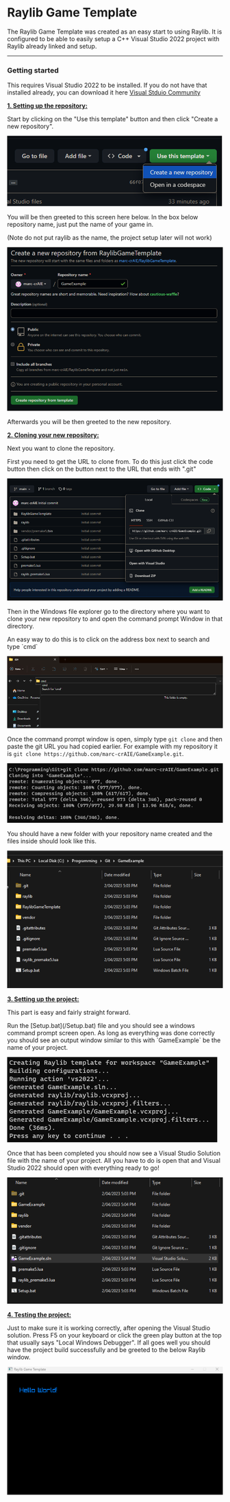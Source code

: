 # Raylib Game Template
The Raylib Game Template was created as an easy start to using Raylib. It is configured to be able to easily setup a C++ Visual Studio 2022 project with Raylib already linked and setup.

***

### Getting started
This requires Visual Studio 2022 to be installed. If you do not have that installed already, you can download it here [Visual Stduio Community](https://visualstudio.microsoft.com/vs/community/)

<ins>**1. Setting up the repository:**</ins>

Start by clicking on the "Use this template" button and then click "Create a new repository".

![GitTemplateUse](/docs/images/git_template_use.png?raw=true)

You will be then greeted to this screen here below. In the box below repository name, just put the name of your game in.
<p>(Note do not put raylib as the name, the project setup later will not work)</p>

![GitCreateNewRepository](/docs/images/git_create_new_repository.png?raw=true)

Afterwards you will be then greeted to the new repository.


<ins>**2. Cloning your new repository:**</ins>

Next you want to clone the repository.
<p>First you need to get the URL to clone from. To do this just click the code button then click on the button next to the URL that ends with ".git"</p>

![GitCloneRepository](/docs/images/git_clone_repository.png?raw=true)

Then in the Windows file explorer go to the directory where you want to clone your new repository to and open the command prompt Window in that directory.
<p>An easy way to do this is to click on the address box next to search and type `cmd`</p>

![FileExplorerCmd](/docs/images/file_explorer_cmd.png?raw=true)

Once the command prompt window is open, simply type `git clone` and then paste the git URL you had copied earlier. For example with my repository it is `git clone https://github.com/marc-crAIE/GameExample.git`.

![GitCloneCommand](/docs/images/git_clone_command.png?raw=true)

You should have a new folder with your repository name created and the files inside should look like this.

![GitInitialFolder](/docs/images/git_initial_folder_setup.png)

<ins>**3. Setting up the project:**</ins>

This part is easy and fairly straight forward.

<p>Run the [Setup.bat](/Setup.bat) file and you should see a windows command prompt screen open. As long as everything was done correctly you should see an output window similar to this with `GameExample` be the name of your project.</p>

![ProjectSetupPremake5Output](/docs/images/project_setup_premake5_output.png?raw=true)

Once that has been completed you should now see a Visual Studio Solution file with the name of your project. All you have to do is open that and Visual Studio 2022 should open with everything ready to go!

![ProjectPostSetup](/docs/images/project_post_setup.png?raw=true)

<ins>**4. Testing the project:**</ins>

Just to make sure it is working correctly, after opening the Visual Studio solution. Press F5 on your keyboard or click the green play button at the top that usually says "Local Windows Debugger". If all goes well you should have the project build successfully and be greeted to the below Raylib window.

![ExampleWindow](/docs/images/example_window.png?raw=true)